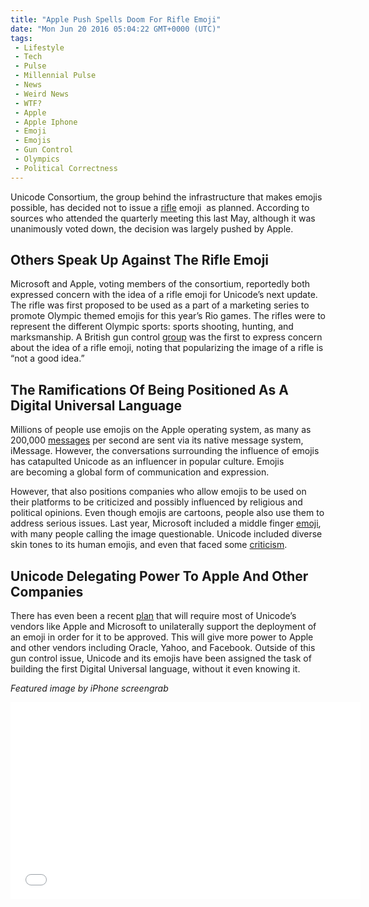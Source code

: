 ```yaml
---
title: "Apple Push Spells Doom For Rifle Emoji"
date: "Mon Jun 20 2016 05:04:22 GMT+0000 (UTC)"
tags: 
 - Lifestyle
 - Tech
 - Pulse
 - Millennial Pulse
 - News
 - Weird News
 - WTF?
 - Apple
 - Apple Iphone
 - Emoji
 - Emojis
 - Gun Control
 - Olympics
 - Political Correctness
---
```

<p>Unicode Consortium, the group behind the infrastructure that makes emojis possible, has decided not to issue a&#xA0;<a href="https://www.buzzfeed.com/charliewarzel/thanks-to-apples-influence-youre-not-getting-a-rifle-emoji?utm_term=.tfByRr9JP#.ihYoreaYw" onclick="__gaTracker(&apos;send&apos;, &apos;event&apos;, &apos;outbound-article&apos;, &apos;https://www.buzzfeed.com/charliewarzel/thanks-to-apples-influence-youre-not-getting-a-rifle-emoji?utm_term=.tfByRr9JP#.ihYoreaYw&apos;, &apos;rifle&apos;);">rifle</a> emoji &#xA0;as planned. According to sources who attended the quarterly meeting this last May, although it was unanimously voted down, the decision was largely pushed by Apple.</p><p><!-- Quick Adsense WordPress Plugin: http://quicksense.net/ --></p><h2>Others Speak Up Against The Rifle Emoji</h2><p>Microsoft and Apple, voting members of the consortium, reportedly both expressed concern with&#xA0;the idea of a rifle emoji for Unicode&#x2019;s next update. The rifle was first proposed to be used as a part of a marketing series to promote Olympic themed emojis for this year&#x2019;s Rio games. The rifles were to represent the different Olympic sports: sports shooting, hunting, and marksmanship. A British gun control <a href="http://www.bbc.com/news/technology-34503532" onclick="__gaTracker(&apos;send&apos;, &apos;event&apos;, &apos;outbound-article&apos;, &apos;http://www.bbc.com/news/technology-34503532&apos;, &apos;group&apos;);">group</a> was the first to express concern about&#xA0;the idea of a rifle emoji, noting that popularizing the image of a rifle is &#x201C;not a good idea.&#x201D;</p><h2>The Ramifications Of Being Positioned As A Digital Universal Language</h2><p>Millions of people use emojis on the Apple operating system, as many as 200,000 <a href="https://www.buzzfeed.com/johnpaczkowski/watch-us-use-apples-big-imessage-update?utm_term=.ofmW2W93W#.ag0KWK5gK" onclick="__gaTracker(&apos;send&apos;, &apos;event&apos;, &apos;outbound-article&apos;, &apos;https://www.buzzfeed.com/johnpaczkowski/watch-us-use-apples-big-imessage-update?utm_term=.ofmW2W93W#.ag0KWK5gK&apos;, &apos;messages&apos;);">messages</a> per second are sent via its native message system, iMessage. However, the conversations surrounding the influence of emojis has catapulted Unicode as an influencer in popular culture. Emojis are&#xA0;becoming a global form of communication and expression.</p><p>However, that also positions companies who allow emojis to be used on their platforms&#xA0;to be criticized and possibly influenced by religious and political opinions. Even though emojis are cartoons, people also use them to address&#xA0;serious issues. Last year, Microsoft included a middle finger <a href="https://www.washingtonpost.com/news/the-intersect/wp/2015/07/29/microsoft-now-supports-the-middle-finger-emoji-whats-holding-up-everyone-else/" onclick="__gaTracker(&apos;send&apos;, &apos;event&apos;, &apos;outbound-article&apos;, &apos;https://www.washingtonpost.com/news/the-intersect/wp/2015/07/29/microsoft-now-supports-the-middle-finger-emoji-whats-holding-up-everyone-else/&apos;, &apos;emoji&apos;);">emoji</a>, with many people calling the image questionable. Unicode included diverse skin tones to its human emojis, and even that faced some&#xA0;<a href="https://www.washingtonpost.com/posteverything/wp/2015/04/10/how-apples-new-multicultural-emojis-are-more-racist-than-before/" onclick="__gaTracker(&apos;send&apos;, &apos;event&apos;, &apos;outbound-article&apos;, &apos;https://www.washingtonpost.com/posteverything/wp/2015/04/10/how-apples-new-multicultural-emojis-are-more-racist-than-before/&apos;, &apos;criticism&apos;);">criticism</a>.</p><p><!-- Quick Adsense WordPress Plugin: http://quicksense.net/ --></p><h2>Unicode Delegating Power To Apple And Other Companies</h2><p>There has even been a recent <a href="http://www.unicode.org/L2/L2016/16128-additional-emoji-selection-factor.pdf" onclick="__gaTracker(&apos;send&apos;, &apos;pageview&apos;, &apos;http://www.unicode.org/L2/L2016/16128-additional-emoji-selection-factor.pdf&apos;);">plan</a> that will require most of Unicode&#x2019;s vendors&#xA0;like Apple and Microsoft to unilaterally support the deployment of an emoji in order for it to be approved. This will give more power to Apple and other vendors including Oracle, Yahoo, and Facebook. Outside of this gun control issue, Unicode and its emojis have been assigned the task of building the first Digital Universal language, without it even knowing it.</p><p><em>Featured image by iPhone screengrab</em></p><p><iframe src="//www.youtube.com/embed/hbXAXYYZJxM" width="560" height="315" frameborder="0" allowfullscreen="allowfullscreen"></iframe></p><div style="font-size:0px;height:0px;line-height:0px;margin:0;padding:0;clear:both"></div>